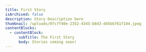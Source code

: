 ```yaml
---
title: First Story
isArchived: false
description: Story Description here
thumbnail: /uploads/07c7f40e-2352-4345-b8d3-d45bb761f144.jpeg
contentBlocks:
  - contentBlock:
      subTitle: The First Story
      body: Stories coming soon!
---
```

